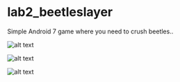 # lab2_beetleslayer
Simple Android 7 game where you need to crush beetles..

![alt text](https://github.com/takarashun/lab2_beetlegame/blob/master/main1.png)

![alt text](https://github.com/takarashun/lab2_beetlegame/blob/master/main2.png)

![alt text](https://github.com/takarashun/lab2_beetlegame/blob/master/main3.png)
